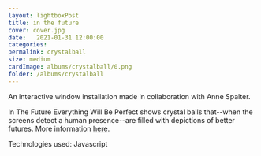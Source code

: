 ```yaml
---
layout: lightboxPost
title: in the future
cover: cover.jpg
date:   2021-01-31 12:00:00
categories: 
permalink: crystalball
size: medium
cardImage: albums/crystalball/0.png
folder: /albums/crystalball
---
```


An interactive window installation made in collaboration with Anne Spalter.

<!--more-->

In The Future Everything Will Be Perfect shows crystal balls that--when the screens detect a human presence--are filled with depictions of better futures. More information [here](https://artsfuse.org/221005/visual-arts-review-two-public-art-projects-in-boston-provocative-visual-expressions-of-the-21st-century/).

Technologies used: Javascript
